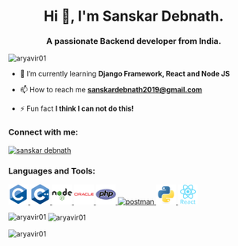 <h1 align="center">Hi 👋, I'm Sanskar Debnath.</h1>
<h3 align="center">A passionate Backend developer from India.</h3>

<p align="left"> <img src="https://komarev.com/ghpvc/?username=aryavir01&label=Profile%20views&color=0e75b6&style=flat" alt="aryavir01" /> </p>

- 🌱 I’m currently learning **Django Framework, React and Node JS**

- 📫 How to reach me **sanskardebnath2019@gmail.com**

- ⚡ Fun fact **I think I can not do this!**

<h3 align="left">Connect with me:</h3>
<p align="left">
<a href="https://linkedin.com/in/sanskar debnath" target="blank"><img align="center" src="https://raw.githubusercontent.com/rahuldkjain/github-profile-readme-generator/master/src/images/icons/Social/linked-in-alt.svg" alt="sanskar debnath" height="30" width="40" /></a>
</p>

<h3 align="left">Languages and Tools:</h3>
<p align="left"> <a href="https://www.cprogramming.com/" target="_blank" rel="noreferrer"> <img src="https://raw.githubusercontent.com/devicons/devicon/master/icons/c/c-original.svg" alt="c" width="40" height="40"/> </a> <a href="https://www.w3schools.com/cpp/" target="_blank" rel="noreferrer"> <img src="https://raw.githubusercontent.com/devicons/devicon/master/icons/cplusplus/cplusplus-original.svg" alt="cplusplus" width="40" height="40"/> </a> <a href="https://nodejs.org" target="_blank" rel="noreferrer"> <img src="https://raw.githubusercontent.com/devicons/devicon/master/icons/nodejs/nodejs-original-wordmark.svg" alt="nodejs" width="40" height="40"/> </a> <a href="https://www.oracle.com/" target="_blank" rel="noreferrer"> <img src="https://raw.githubusercontent.com/devicons/devicon/master/icons/oracle/oracle-original.svg" alt="oracle" width="40" height="40"/> </a> <a href="https://www.php.net" target="_blank" rel="noreferrer"> <img src="https://raw.githubusercontent.com/devicons/devicon/master/icons/php/php-original.svg" alt="php" width="40" height="40"/> </a> <a href="https://postman.com" target="_blank" rel="noreferrer"> <img src="https://www.vectorlogo.zone/logos/getpostman/getpostman-icon.svg" alt="postman" width="40" height="40"/> </a> <a href="https://www.python.org" target="_blank" rel="noreferrer"> <img src="https://raw.githubusercontent.com/devicons/devicon/master/icons/python/python-original.svg" alt="python" width="40" height="40"/> </a> <a href="https://reactjs.org/" target="_blank" rel="noreferrer"> <img src="https://raw.githubusercontent.com/devicons/devicon/master/icons/react/react-original-wordmark.svg" alt="react" width="40" height="40"/> </a> </p>

<p><img align="left" src="https://github-readme-stats.vercel.app/api/top-langs?username=aryavir01&show_icons=true&locale=en&layout=compact" alt="aryavir01" /></p>

<p>&nbsp;<img align="center" src="https://github-readme-stats.vercel.app/api?username=aryavir01&show_icons=true&locale=en" alt="aryavir01" /></p>

<p><img align="center" src="https://github-readme-streak-stats.herokuapp.com/?user=aryavir01&" alt="aryavir01" /></p>

